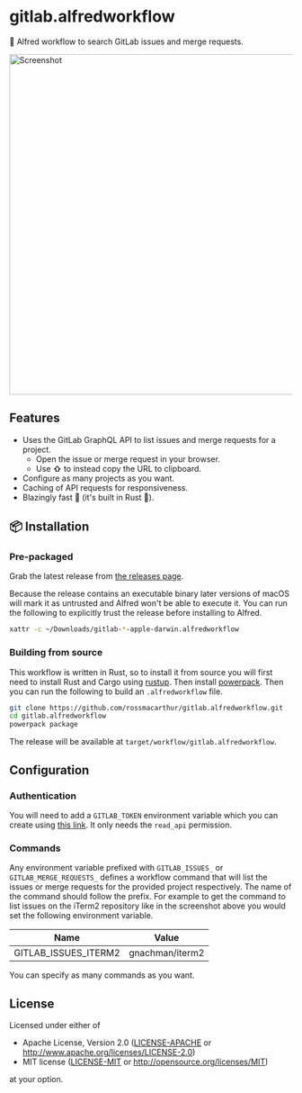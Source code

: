 # gitlab.alfredworkflow

🦊 Alfred workflow to search GitLab issues and merge requests.

<img width="605" alt="Screenshot" src="https://user-images.githubusercontent.com/17109887/153414450-8134d7d6-4b6f-488c-8353-0882a2c100c3.png">

## Features

- Uses the GitLab GraphQL API to list issues and merge requests for a project.
  - Open the issue or merge request in your browser.
  - Use **⇧** to instead copy the URL to clipboard.
- Configure as many projects as you want.
- Caching of API requests for responsiveness.
- Blazingly fast 🤸 (it's built in Rust 🦀).

## 📦 Installation

### Pre-packaged

Grab the latest release from
[the releases page](https://github.com/rossmacarthur/gitlab.alfredworkflow/releases).

Because the release contains an executable binary later versions of macOS will
mark it as untrusted and Alfred won't be able to execute it. You can run the
following to explicitly trust the release before installing to Alfred.
```sh
xattr -c ~/Downloads/gitlab-*-apple-darwin.alfredworkflow
```

### Building from source

This workflow is written in Rust, so to install it from source you will first
need to install Rust and Cargo using [rustup](https://rustup.rs/). Then install
[powerpack](https://github.com/rossmacarthur/powerpack). Then you can run the
following to build an `.alfredworkflow` file.

```sh
git clone https://github.com/rossmacarthur/gitlab.alfredworkflow.git
cd gitlab.alfredworkflow
powerpack package
```

The release will be available at `target/workflow/gitlab.alfredworkflow`.

## Configuration

### Authentication

You will need to add a `GITLAB_TOKEN` environment variable which you can create
using [this link](https://gitlab.com/-/profile/personal_access_tokens?name=gitlab.alfredworkflow&scopes=read_api).
It only needs the `read_api` permission.

### Commands

Any environment variable prefixed with `GITLAB_ISSUES_` or
`GITLAB_MERGE_REQUESTS_` defines a workflow command that will list the issues
or merge requests for the provided project respectively. The name of the command
should follow the prefix. For example to get the command to list issues on the
iTerm2 repository like in the screenshot above you would set the following
environment variable.

| Name                 | Value           |
| -------------------- | --------------- |
| GITLAB_ISSUES_ITERM2 | gnachman/iterm2 |

You can specify as many commands as you want.

## License

Licensed under either of

- Apache License, Version 2.0 ([LICENSE-APACHE](LICENSE-APACHE) or
  http://www.apache.org/licenses/LICENSE-2.0)
- MIT license ([LICENSE-MIT](LICENSE-MIT) or http://opensource.org/licenses/MIT)

at your option.

